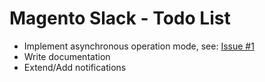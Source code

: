Magento Slack - Todo List
=============

- Implement asynchronous operation mode, see: [Issue #1](https://github.com/mhauri/magento-slack/issues/1)
- Write documentation
- Extend/Add notifications 
